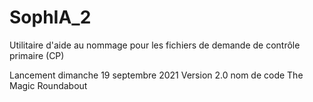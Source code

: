 # SophIA_2
Utilitaire d'aide au nommage pour les fichiers de demande de contrôle primaire (CP)

Lancement dimanche 19 septembre 2021
Version 2.0 nom de code The Magic Roundabout

